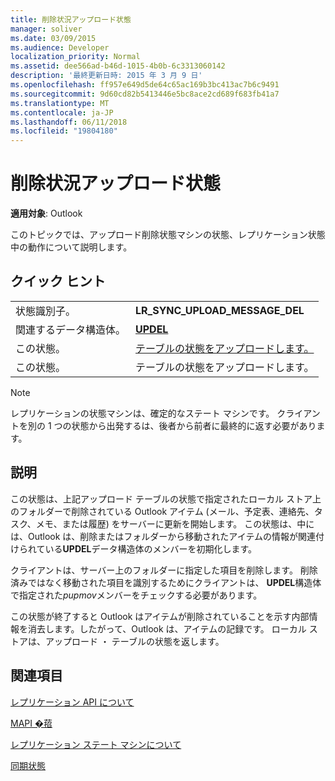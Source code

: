 ```yaml
---
title: 削除状況アップロード状態
manager: soliver
ms.date: 03/09/2015
ms.audience: Developer
localization_priority: Normal
ms.assetid: dee566ad-b46d-1015-4b0b-6c3313060142
description: '最終更新日時: 2015 年 3 月 9 日'
ms.openlocfilehash: ff957e649d5de64c65ac169b3bc413ac7b6c9491
ms.sourcegitcommit: 9d60cd82b5413446e5bc8ace2cd689f683fb41a7
ms.translationtype: MT
ms.contentlocale: ja-JP
ms.lasthandoff: 06/11/2018
ms.locfileid: "19804180"
---
```

# <a name="upload-delete-status-state"></a>削除状況アップロード状態

  
  
**適用対象**: Outlook 
  
 このトピックでは、アップロード削除状態マシンの状態、レプリケーション状態中の動作について説明します。 
  
## <a name="quick-info"></a>クイック ヒント

|||
|:-----|:-----|
|状態識別子。  <br/> |**LR_SYNC_UPLOAD_MESSAGE_DEL** <br/> |
|関連するデータ構造体。  <br/> |**[UPDEL](updel.md)** <br/> |
|この状態。  <br/> |[テーブルの状態をアップロードします。](upload-table-state.md) <br/> |
|この状態。  <br/> |テーブルの状態をアップロードします。  <br/> |
   
> [!NOTE]
> レプリケーションの状態マシンは、確定的なステート マシンです。 クライアントを別の 1 つの状態から出発するは、後者から前者に最終的に返す必要があります。 
  
## <a name="description"></a>説明

この状態は、上記アップロード テーブルの状態で指定されたローカル ストア上のフォルダーで削除されている Outlook アイテム (メール、予定表、連絡先、タスク、メモ、または履歴) をサーバーに更新を開始します。 この状態は、中には、Outlook は、削除またはフォルダーから移動されたアイテムの情報が関連付けられている**UPDEL**データ構造体のメンバーを初期化します。 
  
クライアントは、サーバー上のフォルダーに指定した項目を削除します。 削除済みではなく移動された項目を識別するためにクライアントは、 **UPDEL**構造体で指定された*pupmov*メンバーをチェックする必要があります。 
  
この状態が終了すると Outlook はアイテムが削除されていることを示す内部情報を消去します。したがって、Outlook は、アイテムの記録です。 ローカル ストアは、アップロード ・ テーブルの状態を返します。
  
## <a name="see-also"></a>関連項目



[レプリケーション API について](about-the-replication-api.md)
  
[MAPI �萔](mapi-constants.md)
  
[レプリケーション ステート マシンについて](about-the-replication-state-machine.md)
  
[同期状態](syncstate.md)

